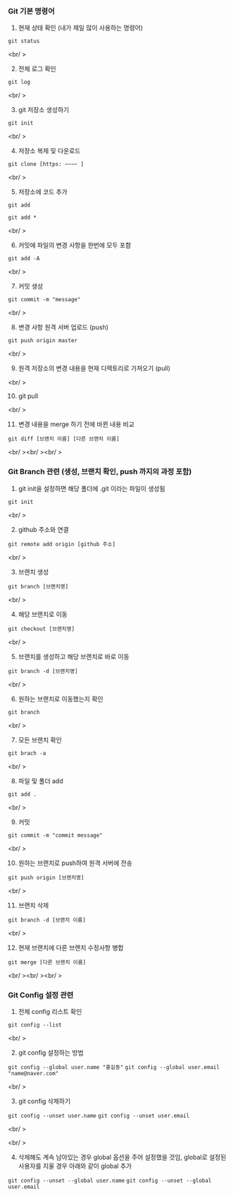 ### Git 기본 명령어


1. 현재 상태 확인 (내가 제일 많이 사용하는 명령어)

`git status`
 
<br/ >

2. 전체 로그 확인 

`git log`
 
<br/ >

3. git 저장소 생성하기 

`git init`
 
<br/ >

4. 저장소 복제 및 다운로드 

`git clone [https: ~~~~ ]`
 
<br/ >

5. 저장소에 코드 추가

`git add`

`git add *`
 
<br/ >

6. 커밋에 파일의 변경 사항을 한번에 모두 포함 

`git add -A`
 
<br/ >

7. 커밋 생성

`git commit -m "message"`
 
 <br/ >

8. 변경 사항 원격 서버 업로드 (push)

`git push origin master`
 
<br/ >

9. 원격 저장소의 변경 내용을 현재 디렉토리로 가져오기 (pull)

<br/ >

10. git pull
 

<br/ >

11. 변경 내용을 merge 하기 전에 바뀐 내용 비교

`git diff [브랜치 이름] [다른 브랜치 이름]`
 

<br/ ><br/ ><br/ >

### Git Branch 관련 (생성, 브랜치 확인, push 까지의 과정 포함)
 

1. git init을 설정하면 해당 폴더에 .git 이라는 파일이 생성됨 

`git init`
 
 <br/ >

2. github 주소와 연결 

`git remote add origin [github 주소]`
 
<br/ >

3. 브랜치 생성

`git branch [브랜치명]`
 
<br/ >

4. 해당 브랜치로 이동

`git checkout [브랜치명]`
 
<br/ >

5. 브랜치를 생성하고 해당 브랜치로 바로 이동

`git branch -d [브랜치명]`
 
 <br/ >

6. 원하는 브랜치로 이동했는지 확인 

`git branch`
 
<br/ >

7. 모든 브랜치 확인 

`git brach -a`
 
<br/ >

8. 파일 및 폴더 add

`git add .`
 
<br/ >

9. 커밋 

`git commit -m "commit message"`
 
<br/ >

10. 원하는 브랜치로 push하여 원격 서버에 전송 

`git push origin [브랜치명]`
 
<br/ >

11. 브랜치 삭제 

`git branch -d [브랜치 이름]`
 
<br/ >

12. 현재 브랜치에 다른 브랜치 수정사항 병합

`git merge [다른 브랜치 이름]`
 

 
<br/ ><br/ ><br/ >
 
### Git Config 설정 관련 
 
1. 전체 config 리스트 확인 

`git config --list`
 
<br/ >

2. git config 설정하는 방법

`git config --global user.name "홍길동"`
`git config --global user.email "name@naver.com"`
 
<br/ >

3. git config 삭제하기 

`git config --unset user.name`
`git config --unset user.email`
 
<br/ >

<br/ >

4. 삭제해도 계속 남아있는 경우 global 옵션을 주어 설정했을 것임, global로 설정된 사용자를 지울 경우 아래와 같이 global 추가


`git config --unset --global user.name`
`git config --unset --global user.email`